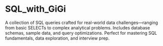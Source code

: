 # SQL_with_GiGi
A collection of SQL queries crafted for real-world data challenges—ranging from basic SELECTs to complex analytical problems. Includes database schemas, sample data, and query optimizations. Perfect for mastering SQL fundamentals, data exploration, and interview prep.
